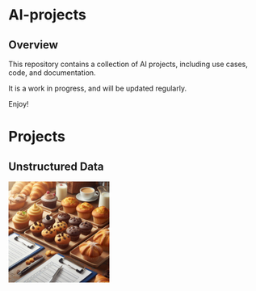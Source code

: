# AI-projects

## Overview
This repository contains a collection of AI projects, including use cases, code, and documentation.

It is a work in progress, and will be updated regularly.

Enjoy!

# Projects 
## Unstructured Data


<img src="unstructured_data/img/clipboard.jpeg" alt="drawing" width="200"/>
